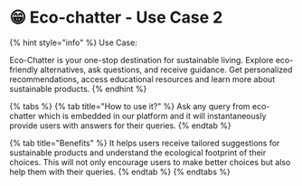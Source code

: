 # 😁 Eco-chatter - Use Case 2



{% hint style="info" %}
Use Case:&#x20;

Eco-Chatter is your one-stop destination for sustainable living. Explore eco-friendly alternatives, ask questions, and receive guidance. Get personalized recommendations, access educational resources and learn more about sustainable products.
{% endhint %}

{% tabs %}
{% tab title="How to use it?" %}
Ask any query from eco-chatter which is embedded in our platform and it will instantaneously provide users with answers for their queries.&#x20;
{% endtab %}

{% tab title="Benefits" %}
It helps users receive tailored suggestions for sustainable products and understand the ecological footprint of their choices. This will not only encourage users to make better choices but also help them with their queries.
{% endtab %}
{% endtabs %}
